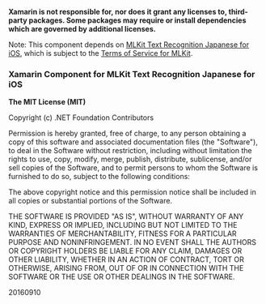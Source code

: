**Xamarin is not responsible for, nor does it grant any licenses to, third-party packages. Some packages may require or install dependencies which are governed by additional licenses.**

Note: This component depends on [MLKit Text Recognition Japanese for iOS](https://developers.google.com/ml-kit/guides), which is subject to the [Terms of Service for MLKit](https://developers.google.com/ml-kit/terms).

### Xamarin Component for MLKit Text Recognition Japanese for iOS

**The MIT License (MIT)**

Copyright (c) .NET Foundation Contributors

Permission is hereby granted, free of charge, to any person obtaining a copy of this software and associated documentation files (the "Software"), to deal in the Software without restriction, including without limitation the rights to use, copy, modify, merge, publish, distribute, sublicense, and/or sell copies of the Software, and to permit persons to whom the Software is furnished to do so, subject to the following conditions:

The above copyright notice and this permission notice shall be included in all copies or substantial portions of the Software.

THE SOFTWARE IS PROVIDED "AS IS", WITHOUT WARRANTY OF ANY KIND, EXPRESS OR IMPLIED, INCLUDING BUT NOT LIMITED TO THE WARRANTIES OF MERCHANTABILITY, FITNESS FOR A PARTICULAR PURPOSE AND NONINFRINGEMENT. IN NO EVENT SHALL THE AUTHORS OR COPYRIGHT HOLDERS BE LIABLE FOR ANY CLAIM, DAMAGES OR OTHER LIABILITY, WHETHER IN AN ACTION OF CONTRACT, TORT OR OTHERWISE, ARISING FROM, OUT OF OR IN CONNECTION WITH THE SOFTWARE OR THE USE OR OTHER DEALINGS IN THE SOFTWARE.

20160910
